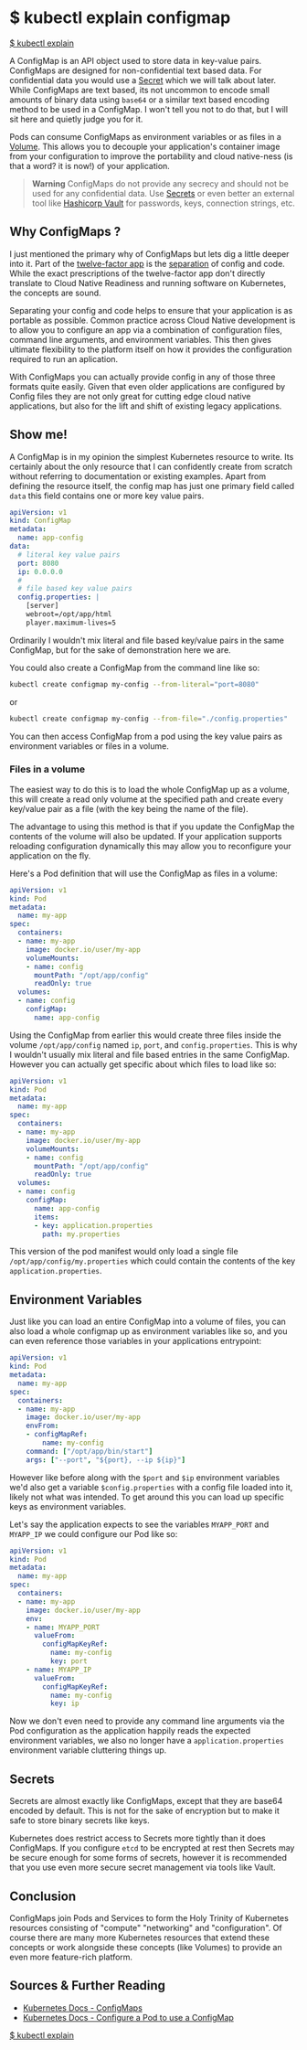 # $ kubectl explain configmap

[$ kubectl explain](../)

<!---[![youtube preview](http://img.youtube.com/vi/E52yBVYcNz4/0.jpg)](http://www.youtube.com/watch?v=E52yBVYcNz4 "$kubectl explain pod") -->

A ConfigMap is an API object used to store data in key-value pairs. ConfigMaps are designed for non-confidential text based data. For confidential data you would use a [Secret](../secret) which we will talk about later. While ConfigMaps are text based, its not uncommon to encode small amounts of binary data using `base64` or a similar text based encoding method to be used in a ConfigMap. I won't tell you not to do that, but I will sit here and quietly judge you for it.

Pods can consume ConfigMaps as environment variables or as files in a [Volume](../volume). This allows you to decouple your application's container image from your configuration to improve the portability and cloud native-ness (is that a word? it is now!) of your application.

> **Warning** ConfigMaps do not provide any secrecy and should not be used for any confidential data. Use [Secrets](../secret) or even better an external tool like [Hashicorp Vault](https://www.vaultproject.io/) for passwords, keys, connection strings, etc.

## Why ConfigMaps ?

I just mentioned the primary why of ConfigMaps but lets dig a little deeper into it. Part of the [twelve-factor app](https://12factor.net/) is the [separation](https://12factor.net/config) of config and code. While the exact prescriptions of the twelve-factor app don't directly translate to Cloud Native Readiness and running software on Kubernetes, the concepts are sound.

Separating your config and code helps to ensure that your application is as portable as possible. Common practice across Cloud Native development is to allow you to configure an app via a combination of configuration files, command line arguments, and environment variables. This then gives ultimate flexibility to the platform itself on how it provides the configuration required to run an aplication.

With ConfigMaps you can actually provide config in any of those three formats quite easily. Given that even older applications are configured by Config files they are not only great for cutting edge cloud native applications, but also for the lift and shift of existing legacy applications.

## Show me!

A ConfigMap is in my opinion the simplest Kubernetes resource to write. Its certainly about the only resource that I can confidently create from scratch without referring to documentation or existing examples. Apart from defining the resource itself, the config map has just one primary field called `data` this field contains one or more key value pairs.

```yaml
apiVersion: v1
kind: ConfigMap
metadata:
  name: app-config
data:
  # literal key value pairs
  port: 8080
  ip: 0.0.0.0
  #
  # file based key value pairs
  config.properties: |
    [server]
    webroot=/opt/app/html
    player.maximum-lives=5
```

Ordinarily I wouldn't mix literal and file based key/value pairs in the same ConfigMap, but for the sake of demonstration here we are.

You could also create a ConfigMap from the command line like so:

```bash
kubectl create configmap my-config --from-literal="port=8080"
```

or

```bash
kubectl create configmap my-config --from-file="./config.properties"
```

You can then access ConfigMap from a pod using the key value pairs as environment variables or files in a volume.

### Files in a volume

The easiest way to do this is to load the whole ConfigMap up as a volume, this will create a read only volume at the specified path and create every key/value pair as a file (with the key being the name of the file).

The advantage to using this method is that if you update the ConfigMap the contents of the volume will also be updated. If your application supports reloading configuration dynamically this may allow you to reconfigure your application on the fly.

Here's a Pod definition that will use the ConfigMap as files in a volume:

```yaml
apiVersion: v1
kind: Pod
metadata:
  name: my-app
spec:
  containers:
  - name: my-app
    image: docker.io/user/my-app
    volumeMounts:
    - name: config
      mountPath: "/opt/app/config"
      readOnly: true
  volumes:
  - name: config
    configMap:
      name: app-config
```

Using the ConfigMap from earlier this would create three files inside the volume `/opt/app/config` named `ip`, `port`, and `config.properties`. This is why I wouldn't usually mix literal and file based entries in the same ConfigMap. However you can actually get specific about which files to load like so:

```yaml
apiVersion: v1
kind: Pod
metadata:
  name: my-app
spec:
  containers:
  - name: my-app
    image: docker.io/user/my-app
    volumeMounts:
    - name: config
      mountPath: "/opt/app/config"
      readOnly: true
  volumes:
  - name: config
    configMap:
      name: app-config
      items:
      - key: application.properties
        path: my.properties
```

This version of the pod manifest would only load a single file `/opt/app/config/my.properties` which could contain the contents of the key `application.properties`.

## Environment Variables

Just like you can load an entire ConfigMap into a volume of files, you can also load a whole configmap up as environment variables like so, and you can even reference those variables in your applications entrypoint:

```yaml
apiVersion: v1
kind: Pod
metadata:
  name: my-app
spec:
  containers:
  - name: my-app
    image: docker.io/user/my-app
    envFrom:
    - configMapRef:
        name: my-config
    command: ["/opt/app/bin/start"]
    args: ["--port", "${port}, --ip ${ip}"]
```

However like before along with the `$port` and `$ip` environment variables we'd also get a variable `$config.properties` with a config file loaded into it, likely not what was intended. To get around this you can load up specific keys as environment variables.

Let's say the application expects to see the variables `MYAPP_PORT` and `MYAPP_IP` we could configure our Pod like so:

```yaml
apiVersion: v1
kind: Pod
metadata:
  name: my-app
spec:
  containers:
  - name: my-app
    image: docker.io/user/my-app
    env:
    - name: MYAPP_PORT
      valueFrom:
        configMapKeyRef:
          name: my-config
          key: port
    - name: MYAPP_IP
      valueFrom:
        configMapKeyRef:
          name: my-config
          key: ip
```

Now we don't even need to provide any command line arguments via the Pod configuration as the application happily reads the expected environment variables, we also no longer have a `application.properties` environment variable cluttering things up.

## Secrets

Secrets are almost exactly like ConfigMaps, except that they are base64 encoded by default. This is not for the sake of encryption but to make it safe to store binary secrets like keys.

Kubernetes does restrict access to Secrets more tightly than it does ConfigMaps. If you configure `etcd` to be encrypted at rest then Secrets may be secure enough for some forms of secrets, however it is recommended that you use even more secure secret management via tools like Vault.

## Conclusion

ConfigMaps join Pods and Services to form the Holy Trinity of Kubernetes resources consisting of "compute" "networking" and "configuration". Of course there are many more Kubernetes resources that extend these concepts or work alongside these concepts (like Volumes) to provide an even more feature-rich platform.


## Sources & Further Reading

* [Kubernetes Docs - ConfigMaps](https://kubernetes.io/docs/concepts/configuration/configmap/)
* [Kubernetes Docs - Configure a Pod to use a ConfigMap](https://kubernetes.io/docs/tasks/configure-pod-container/configure-pod-configmap/)

[$ kubectl explain](../)
